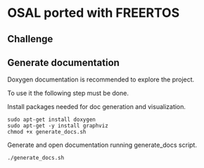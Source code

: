# OSAL ported with FREERTOS

## Challenge

## Generate documentation
Doxygen documentation is recommended to explore the project.

To use it the following step must be done.

Install packages needed for doc generation and visualization.

```
sudo apt-get install doxygen
sudo apt-get -y install graphviz
chmod +x generate_docs.sh
```
Generate and open documentation running generate_docs script.

```
./generate_docs.sh

```